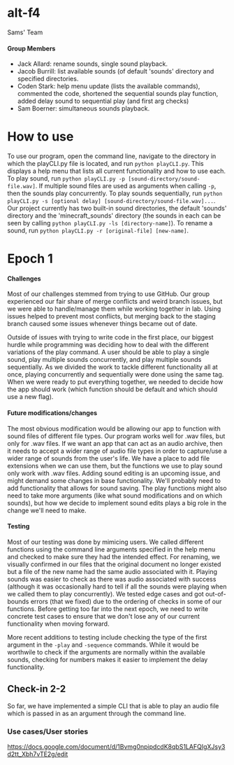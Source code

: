 # alt-f4
Sams' Team

#### Group Members
- Jack Allard: rename sounds, single sound playback.
- Jacob Burrill: list available sounds (of default 'sounds' directory and specified directories.
- Coden Stark: help menu update (lists the available commands), commented the code, shortened the sequential sounds play function, added delay sound to sequential play (and first arg checks)
- Sam Boerner: simultaneous sounds playback.

# How to use
To use our program, open the command line, navigate to the directory in which the playCLI.py file is located, and run `python playCLI.py`. This displays a help menu that lists all current functionality and how to use each. To play sound, run `python playCLI.py -p [sound-directory/sound-file.wav]`. If multiple sound files are used as arguments when calling `-p`, then the sounds play concurrently. To play sounds sequentially, run `python playCLI.py -s [optional delay] [sound-directory/sound-file.wav]...`. Our project currently has two built-in sound directories, the default 'sounds' directory and the 'minecraft_sounds' directory (the sounds in each can be seen by calling `python playCLI.py -ls [directory-name]`). To rename a sound, run `python playCLI.py -r [original-file] [new-name]`.

# Epoch 1

#### Challenges
Most of our challenges stemmed from trying to use GitHub. Our group experienced our fair share of merge conflicts and weird branch issues, but we were able to handle/manage them while working together in lab. Using issues helped to prevent most conflicts, but merging back to the staging branch caused some issues whenever things became out of date. 

Outside of issues with trying to write code in the first place, our biggest hurdle while programming was deciding how to deal with the different variations of the play command. A user should be able to play a single sound, play multiple sounds concurrently, and play multiple sounds sequentially. As we divided the work to tackle different functionality all at once, playing concurrently and sequentially were done using the same tag. When we were ready to put everything together, we needed to decide how the app should work (which function should be default and which should use a new flag).

#### Future modifications/changes
The most obvious modification would be allowing our app to function with sound files of different file types. Our program works well for .wav files, but only for .wav files. If we want an app that can act as an audio archive, then it needs to accept a wider range of audio file types in order to capture/use a wider range of sounds from the user's life. We have a place to add file extensions when we can use them, but the functions we use to play sound only work with .wav files.
Adding sound editing is an upcoming issue, and might demand some changes in base functionality. We'll probably need to add functionality that allows for sound saving. The play functions might also need to take more arguments (like what sound modifications and on which sounds), but how we decide to implement sound edits plays a big role in the change we'll need to make.

#### Testing
Most of our testing was done by mimicing users. We called different functions using the command line arguments specified in the help menu and checked to make sure they had the intended effect. For renaming, we visually confirmed in our files that the original document no longer existed but a file of the new name had the same audio associated with it. Playing sounds was easier to check as there was audio associated with success (although it was occasionally hard to tell if all the sounds were playing when we called them to play concurrently). We tested edge cases and got out-of-bounds errors (that we fixed) due to the ordering of checks in some of our functions. Before getting too far into the next epoch, we need to write concrete test cases to ensure that we don't lose any of our current functionality when moving forward.

More recent additions to testing include checking the type of the first argument in the `-play` and `-sequence` commands. While it would be worthwile to check if the arguments are normally within the available sounds, checking for numbers makes it easier to implement the delay functionality.


## Check-in 2-2
So far, we have implemented a simple CLI that is able to play an audio file which is passed in as an argument through the command line.

### Use cases/User stories
https://docs.google.com/document/d/1Bvmg0npipdcdK8qbS1LAFQIgXJsy3d2tt_Xbh7vTE2g/edit
